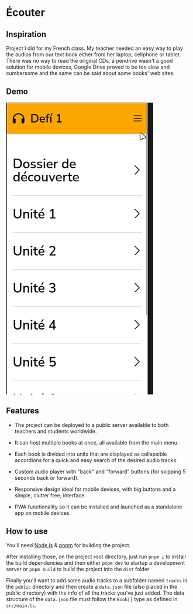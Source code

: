 # Écouter

## Inspiration

Project I did for my French class. My teacher needed an easy way to play the audios from our text book either from her laptop, cellphone or tablet. There was no way to read the original CDs, a pendrive wasn't a good solution for mobile devices, Google Drive proved to be too slow and cumbersome and the same can be said about some books' web sites.

## Demo

![](https://github.com/ferares/ecouter/blob/main/demo.gif)

## Features

- The project can be deployed to a public server available to both teachers and students worldwide.

- It can host multiple books at once, all available from the main menu.

- Each book is divided into units that are displayed as collapsible accordions for a quick and easy search of the desired audio tracks.

- Custom audio player with "back" and "forward" buttons (for skipping 5 seconds back or forward).

- Responsive design ideal for mobile devices, with big buttons and a simple, clutter free, interface.

- PWA functionality so it can be installed and launched as a standalone app on mobile devices.

## How to use

You'll need [Node.js](https://nodejs.org) & [pnpm](https://pnpm.io/) for building the project.

After installing those, on the project root directory, just run `pnpm i` to install the build dependencies and then either `pnpm dev` to startup a development server or `pnpm build` to build the project into the `dist` folder

Finally you'll want to add some audio tracks to a subfolder named `tracks` in the `public` directory and then create a `data.json` file (also placed in the public directory) with the info of all the tracks you've just added. The data structure of the `data.json` file must follow the `Book[]` type as defined in `src/main.ts`.
